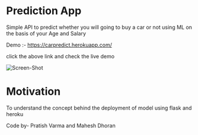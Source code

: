 # Prediction App

Simple API to predict whether you will going to buy a car or not using ML on the basis of your Age and Salary

Demo :- https://carpredict.herokuapp.com/

click the above link and check the live demo

![Screen-Shot](data/ss(2).png)

# Motivation

To understand the concept behind the deployment of model using flask and heroku

Code by- Pratish Varma and Mahesh Dhoran

